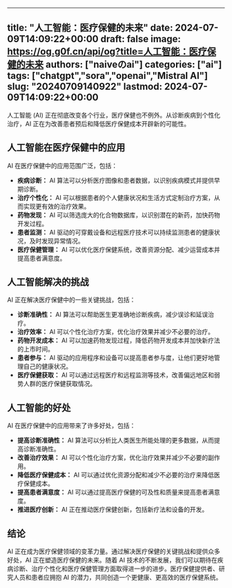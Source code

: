 
---
title: "人工智能：医疗保健的未来"
date: 2024-07-09T14:09:22+00:00
draft: false
image: https://og.g0f.cn/api/og?title=人工智能：医疗保健的未来
authors: ["naiveのai"]
categories: ["ai"]
tags: ["chatgpt","sora","openai","Mistral AI"]
slug: "20240709140922"
lastmod: 2024-07-09T14:09:22+00:00
---
人工智能 (AI) 正在彻底改变各个行业，医疗保健也不例外。从诊断疾病到个性化治疗，AI 正在为改善患者预后和降低医疗保健成本开辟新的可能性。

## 人工智能在医疗保健中的应用

AI 在医疗保健中的应用范围广泛，包括：

- **疾病诊断：** AI 算法可以分析医疗图像和患者数据，以识别疾病模式并提供早期诊断。
- **治疗个性化：** AI 可以根据患者的个人健康状况和生活方式定制治疗方案，从而实现更有效的治疗效果。
- **药物发现：** AI 可以筛选庞大的化合物数据库，以识别潜在的新药，加快药物开发过程。
- **患者监测：** AI 驱动的可穿戴设备和远程医疗技术可以持续监测患者的健康状况，及时发现异常情况。
- **医疗保健管理：** AI 可以优化医疗保健系统，改善资源分配、减少运营成本并提高患者满意度。

## 人工智能解决的挑战

AI 正在解决医疗保健中的一些关键挑战，包括：

- **诊断准确性：** AI 算法可以帮助医生更准确地诊断疾病，减少误诊和延误治疗。
- **治疗效率：** AI 可以个性化治疗方案，优化治疗效果并减少不必要的治疗。
- **药物开发成本：** AI 可以加速药物发现过程，降低药物开发成本并加快新疗法的上市时间。
- **患者参与：** AI 驱动的应用程序和设备可以提高患者参与度，让他们更好地管理自己的健康状况。
- **医疗保健获取：** AI 可以通过远程医疗和远程监测等技术，改善偏远地区和弱势人群的医疗保健获取情况。

## 人工智能的好处

AI 在医疗保健中的应用带来了许多好处，包括：

- **提高诊断准确性：** AI 算法可以分析比人类医生所能处理的更多数据，从而提高诊断准确性。
- **改善治疗效果：** AI 可以个性化治疗方案，优化治疗效果并减少不必要的副作用。
- **降低医疗保健成本：** AI 可以通过优化资源分配和减少不必要的治疗来降低医疗保健成本。
- **提高患者满意度：** AI 可以通过提高医疗保健的可及性和质量来提高患者满意度。
- **推进医疗创新：** AI 正在推动医疗保健创新，包括新疗法和设备的开发。

## 结论

AI 正在成为医疗保健领域的变革力量。通过解决医疗保健的关键挑战和提供众多好处，AI 正在塑造医疗保健的未来。随着 AI 技术的不断发展，我们可以期待在疾病诊断、治疗个性化和医疗保健管理方面取得进一步的进步。医疗保健提供者、研究人员和患者应拥抱 AI 的潜力，共同创造一个更健康、更高效的医疗保健系统。